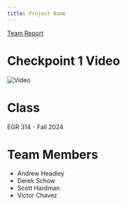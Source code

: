 ```yaml
---
title: Project Name
---
```


[Team Report](/report.md)

# Checkpoint 1 Video
![Video](https://youtu.be/BzNZRsTqQd8)

# Class

EGR 314 - Fall 2024

# Team Members

* Andrew Headley
* Derek Schow
* Scott Hardman
* Victor Chavez
